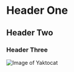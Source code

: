 # Header One
## Header Two
### Header Three
![Image of Yaktocat](https://octodex.github.com/images/yaktocat.png)
